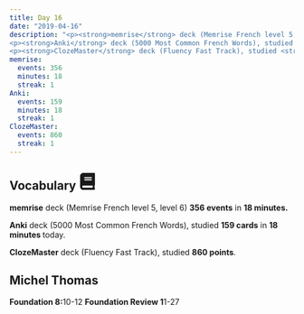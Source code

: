 ```yaml
---
title: Day 16
date: "2019-04-16"
description: "<p><strong>memrise</strong> deck (Memrise French level 5, level 6) <strong>356 events</strong> in <strong>18 minutes.</strong></p>
<p><strong>Anki</strong> deck (5000 Most Common French Words), studied <strong>159 cards</strong> in <strong>18 minutes </strong>today.</p>
<p><strong>ClozeMaster</strong> deck (Fluency Fast Track), studied <strong>860 points</strong>.</p>"
memrise: 
  events: 356
  minutes: 18
  streak: 1
Anki:
  events: 159
  minutes: 18
  streak: 1
ClozeMaster:
  events: 860
  streak: 1
---
```


<h2>Vocabulary <svg height="30" width="30" aria-hidden="true" focusable="false" data-prefix="fas" data-icon="book" class="svg-inline--fa fa-book fa-w-14" role="img" xmlns="http://www.w3.org/2000/svg" viewBox="0 0 448 512"><path fill="currentColor" d="M448 360V24c0-13.3-10.7-24-24-24H96C43 0 0 43 0 96v320c0 53 43 96 96 96h328c13.3 0 24-10.7 24-24v-16c0-7.5-3.5-14.3-8.9-18.7-4.2-15.4-4.2-59.3 0-74.7 5.4-4.3 8.9-11.1 8.9-18.6zM128 134c0-3.3 2.7-6 6-6h212c3.3 0 6 2.7 6 6v20c0 3.3-2.7 6-6 6H134c-3.3 0-6-2.7-6-6v-20zm0 64c0-3.3 2.7-6 6-6h212c3.3 0 6 2.7 6 6v20c0 3.3-2.7 6-6 6H134c-3.3 0-6-2.7-6-6v-20zm253.4 250H96c-17.7 0-32-14.3-32-32 0-17.6 14.4-32 32-32h285.4c-1.9 17.1-1.9 46.9 0 64z"></path></svg></h2>
<p><strong>memrise</strong> deck (Memrise French level 5, level 6) <strong>356 events</strong> in <strong>18 minutes.</strong></p>
<p><strong>Anki</strong> deck (5000 Most Common French Words), studied <strong>159 cards</strong> in <strong>18 minutes </strong>today.</p>
<p><strong>ClozeMaster</strong> deck (Fluency Fast Track), studied <strong>860 points</strong>.</p>

<h2>Michel Thomas</h2>
<strong>Foundation 8:</strong>10-12
<strong>Foundation Review 1</strong>1-27
